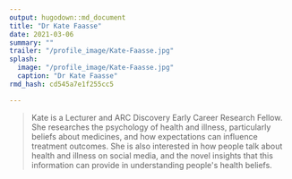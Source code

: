 ```yaml
---
output: hugodown::md_document
title: "Dr Kate Faasse"
date: 2021-03-06
summary: ""
trailer: "/profile_image/Kate-Faasse.jpg"
splash:
  image: "/profile_image/Kate-Faasse.jpg"
  caption: "Dr Kate Faasse"
rmd_hash: cd545a7e1f255cc5

---
```


> Kate is a Lecturer and ARC Discovery Early Career Research Fellow. She researches the psychology of health and illness, particularly beliefs about medicines, and how expectations can influence treatment outcomes. She is also interested in how people talk about health and illness on social media, and the novel insights that this information can provide in understanding people's health beliefs.

